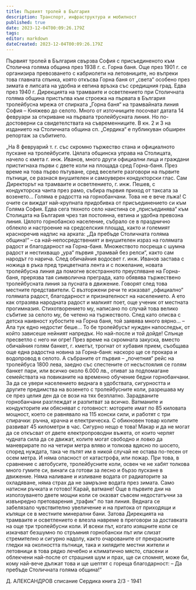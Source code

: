 ```yaml
---
title: Първият тролей в България
description: Транспорт, инфраструктура и мобилност
published: true
date: 2023-12-04T00:09:26.179Z
tags: 
editor: markdown
dateCreated: 2023-12-04T00:09:26.179Z
---
```


Първият тролей в България свързва София с присъединеното към Столична голяма община през 1938 г. с. Горна баня. Още през 1901 г. се организира превозването с кабриолети на летовниците, но въпреки това главната спънка, която откъсва Горна баня от „света“ особено през зимата е липсата на удобна и евтина връзка със средищния град. Едва през 1940 г. Дирекцията на трамваите и осветлението при Столичната голяма община пристъпва към строежа на първата в България тролейбусна мрежа от спирката „Горна баня“ на трамвайната линия София – Княжево до селото. Много от източниците посочват датата 14 февруари за откриване на първата тролейбусната линия. Но по-достоверни са свидетелствата на съвременниците. В кн. 2 и 3 на изданието на Столичната община сп. „Сердика“ е публикуван обширен репортаж за събитието.

„На 8 февруарий т. г. със скромно тържество стана и официалното пускане на тролейбусите. Цялата общинска управа на Столицата, начело с кмета г. инж. Иванов, много други официални лица и граждани пристигнаха първи с двете коли на площада сред Горна-баня.
През време на това първо пътуване, сред веселите разговори на първите пътници, се разнася внушителен и самоуверен кондукторски глас. Сам Директорът на трамваите и осветлението, г. инж. Пешев, с кондукторска чанта през рамо, събира първия приход от таксата за возенето...
Голяма е радостта на горнобанчани. Това не е вече лъжа! С очите си виждат най-крупната придобивка от присъединението си към Голяма София. Едва сега тяхното село наистина се „присъединява“ към Столицата на България чрез тая постоянна, евтина и удобна превозна линия. Цялото горнобанско население, събрало се в празднично облекло и настроение на средселския площад, както и големият красноречив надпис на арката: „Да пребъде Столичната голяма община!“ – са най-непосредственият и внушителен израз на голямата радост и благодарност на Горна-баня. Множеството посреща с шумна радост и нестихващо „ура“ първия „трамвай без релси“, както сам народът го нарича.
След обичайния водосвет г. инж. Иванов застава с ножица в ръка пред трицветната лента и с пожелание, новата тролейбусна линия да помогне всестранното преуспяване на Горна-баня, прерязва тая символична преграда, като обявява тържествено тролейбусната линия за пусната в движение. Говорят след това местните представители. С възторжени речи те изказват „официално“ голямата радост, благодарност и признателност на населението.
А ето как отразява народната радост и малкият поет, още ученик от местната прогимназия. Стихотворението му, написано по случай това велико събитие за селото му, бе четено на тържеството. След като описва с детска наивност хубостите на Горна баня, той заявява много вярно...
– Ала тук едно недостиг беше...
То бе тролейбусът нужден напоследък,
от който зависеше нейният напредък.
Но най-после и той дойде!
Слънце пресветло с него ни огре!
През време на скромната закуска, вместо обичайния голям банкет, г. кметът, трогнат от хубавия прием, съобщава още една радостна новина за Горна-баня: наскоро ще се прокара и водопровод в селото.
А събраните от първия – „почетния“ рейс на тролейбуса 1800 лева, заедно със спестените от несъстоялия се голям банкет пари, или всичко около 6.000 лв., отиват за подпомагане семействата на повиканите на временно обучение бедни горнобанчани.
За да се увери населението веднага в удобствата, сигурността и другите предимства на возенето с тролейбусните коли, разрешава му се през целия ден да се вози на тях безплатно.
Зарадваните горнобанчани разглеждат и разпитват за всичко. Ватманите и кондукторите им обясняват с готовност: моторите имат по 85 киловата мощност, което се равнявало на 115 конски сили, и работят с три спирачки: ръчна, крачна и електрическа. С обикновен товар колите развиват 45 километри в час. Сигурно нещо е това! Макар и да не могат да се откъсват от двете електропроводни въжета, от които черпят чудната сила да се движат, колите могат свободно и ловко да маневрирате по на четири метра вляво и толкова вдясно по шосето, според нуждата, така че пътят им в никой случай не остава по-тесен от осем метра. И няма опасност от катастрофа, или пожар. При това, в сравнение с автобусите, тролейбусните коли, освен че не хабят толкова много гумите си, винаги са готови за лесно и бързо пускане в движение. Няма наливане и изливане водата от радиаторите за охладяване, няма страх да не замръзне водата през зимата. Само натисни ръчката и готово! Карай, ватмане!
Още в първите дни на използуването двете мощни коли се оказват съвсем недостатъчни за извънредно претоварения „трафик“ по тая линия. Веднага се забелязало чувствително увеличение и на притока от приходящи и къпящи се в местните минерални бани. Затова Дирекцията на трамваите и осветлението е влезла навреме в преговори за доставката на още три тролейбусни коли.
И всеки път, когато изящните коли се изкачват безшумно по стръмния горнобански път или слизат стремително и сигурно надолу, както очарованите от прекрасните гледки на околността пътници, така и хилядите местни жители и летовници в това рядко лечебно и климатично място, спасени и облекчени най-после от страшния шум и прах, ще си спомнят, може би, кому най-вече дължат това и ще шептят с гореща благодарност:
– Да пребъде Столичната голяма община!“


Д. АЛЕКСАНДРОВ списание Сердика книга 2/3 - 1941